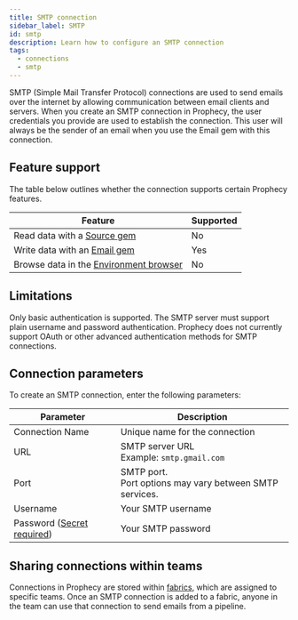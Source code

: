 ```yaml
---
title: SMTP connection
sidebar_label: SMTP
id: smtp
description: Learn how to configure an SMTP connection
tags:
  - connections
  - smtp
---
```


SMTP (Simple Mail Transfer Protocol) connections are used to send emails over the internet by allowing communication between email clients and servers. When you create an SMTP connection in Prophecy, the user credentials you provide are used to establish the connection. This user will always be the sender of an email when you use the Email gem with this connection.

## Feature support

The table below outlines whether the connection supports certain Prophecy features.

| Feature                                                                    | Supported |
| -------------------------------------------------------------------------- | --------- |
| Read data with a [Source gem](/analysts/source-target)                     | No        |
| Write data with an [Email gem](/analysts/email)                            | Yes       |
| Browse data in the [Environment browser](/analysts/project-editor#sidebar) | No        |

## Limitations

Only basic authentication is supported. The SMTP server must support plain username and password authentication. Prophecy does not currently support OAuth or other advanced authentication methods for SMTP connections.

## Connection parameters

To create an SMTP connection, enter the following parameters:

| Parameter                                                                | Description                                                 |
| ------------------------------------------------------------------------ | ----------------------------------------------------------- |
| Connection Name                                                          | Unique name for the connection                              |
| URL                                                                      | SMTP server URL<br/>Example: `smtp.gmail.com`               |
| Port                                                                     | SMTP port.<br/>Port options may vary between SMTP services. |
| Username                                                                 | Your SMTP username                                          |
| Password ([Secret required](docs/enterprise/fabrics/secrets/secrets.md)) | Your SMTP password                                          |

## Sharing connections within teams

Connections in Prophecy are stored within [fabrics](docs/core/prophecy-fabrics/prophecy-fabrics.md), which are assigned to specific teams. Once an SMTP connection is added to a fabric, anyone in the team can use that connection to send emails from a pipeline.
